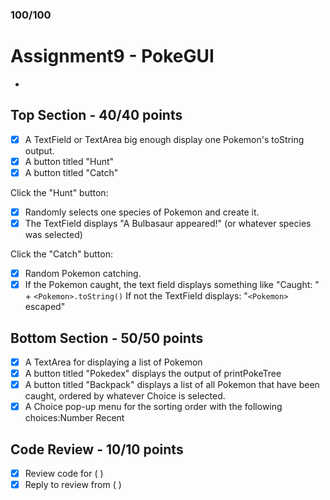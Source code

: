 ### 100/100
# Assignment9 - PokeGUI

  * 
 
## Top Section -  40/40 points

- [X] A TextField or TextArea big enough display one Pokemon's toString output.
- [X] A button titled "Hunt"
- [X] A button titled "Catch"

Click the "Hunt" button:

- [X] Randomly selects one species of Pokemon and create it.
- [X] The TextField  displays "A Bulbasaur appeared!" (or whatever species was selected)
 
Click the "Catch" button:

- [X] Random Pokemon catching.
- [X] If the Pokemon caught, the text field displays something like "Caught: " + ```<Pokemon>.toString()``` If not the TextField  displays: "```<Pokemon>``` escaped"

## Bottom Section - 50/50 points
- [X] A TextArea for displaying a list of Pokemon
- [X] A button titled "Pokedex"  displays the output of printPokeTree
- [X] A button titled "Backpack" displays a list of all Pokemon that have been caught, ordered by whatever Choice is selected.
- [X] A Choice pop-up menu for the sorting order with the following choices:Number Recent
  
## Code Review - 10/10 points

 - [x] Review code for (          )
 - [x] Reply to review from (       )
